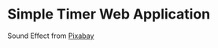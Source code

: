 # Simple Timer Web Application
Sound Effect from [Pixabay](https://pixabay.com/?utm_source=link-attribution&amp;utm_medium=referral&amp;utm_campaign=music&amp;utm_content=6151)
